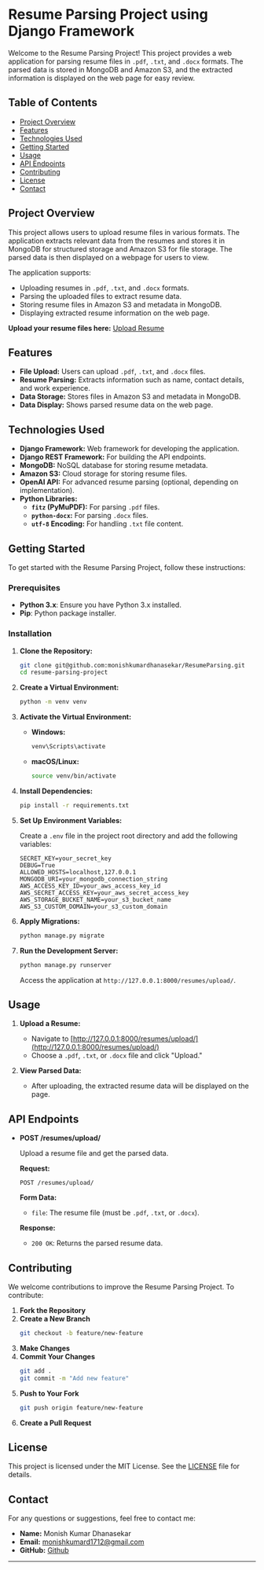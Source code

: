 # Resume Parsing Project using Django Framework

Welcome to the Resume Parsing Project! This project provides a web application for parsing resume files in `.pdf`, `.txt`, and `.docx` formats. The parsed data is stored in MongoDB and Amazon S3, and the extracted information is displayed on the web page for easy review.

## Table of Contents

- [Project Overview](#project-overview)
- [Features](#features)
- [Technologies Used](#technologies-used)
- [Getting Started](#getting-started)
- [Usage](#usage)
- [API Endpoints](#api-endpoints)
- [Contributing](#contributing)
- [License](#license)
- [Contact](#contact)

## Project Overview

This project allows users to upload resume files in various formats. The application extracts relevant data from the resumes and stores it in MongoDB for structured storage and Amazon S3 for file storage. The parsed data is then displayed on a webpage for users to view.

The application supports:
- Uploading resumes in `.pdf`, `.txt`, and `.docx` formats.
- Parsing the uploaded files to extract resume data.
- Storing resume files in Amazon S3 and metadata in MongoDB.
- Displaying extracted resume information on the web page.

**Upload your resume files here:** [Upload Resume](http://127.0.0.1:8000/resumes/upload/)

## Features

- **File Upload:** Users can upload `.pdf`, `.txt`, and `.docx` files.
- **Resume Parsing:** Extracts information such as name, contact details, and work experience.
- **Data Storage:** Stores files in Amazon S3 and metadata in MongoDB.
- **Data Display:** Shows parsed resume data on the web page.

## Technologies Used

- **Django Framework:** Web framework for developing the application.
- **Django REST Framework:** For building the API endpoints.
- **MongoDB:** NoSQL database for storing resume metadata.
- **Amazon S3:** Cloud storage for storing resume files.
- **OpenAI API:** For advanced resume parsing (optional, depending on implementation).
- **Python Libraries:**
  - **`fitz` (PyMuPDF):** For parsing `.pdf` files.
  - **`python-docx`:** For parsing `.docx` files.
  - **`utf-8` Encoding:** For handling `.txt` file content.

## Getting Started

To get started with the Resume Parsing Project, follow these instructions:

### Prerequisites

- **Python 3.x**: Ensure you have Python 3.x installed.
- **Pip**: Python package installer.

### Installation

1. **Clone the Repository:**

   ```bash
   git clone git@github.com:monishkumardhanasekar/ResumeParsing.git
   cd resume-parsing-project
   ```

2. **Create a Virtual Environment:**

   ```bash
   python -m venv venv
   ```

3. **Activate the Virtual Environment:**

   - **Windows:**

     ```bash
     venv\Scripts\activate
     ```

   - **macOS/Linux:**

     ```bash
     source venv/bin/activate
     ```

4. **Install Dependencies:**

   ```bash
   pip install -r requirements.txt
   ```

5. **Set Up Environment Variables:**

   Create a `.env` file in the project root directory and add the following variables:

   ```env
   SECRET_KEY=your_secret_key
   DEBUG=True
   ALLOWED_HOSTS=localhost,127.0.0.1
   MONGODB_URI=your_mongodb_connection_string
   AWS_ACCESS_KEY_ID=your_aws_access_key_id
   AWS_SECRET_ACCESS_KEY=your_aws_secret_access_key
   AWS_STORAGE_BUCKET_NAME=your_s3_bucket_name
   AWS_S3_CUSTOM_DOMAIN=your_s3_custom_domain
   ```

6. **Apply Migrations:**

   ```bash
   python manage.py migrate
   ```

7. **Run the Development Server:**

   ```bash
   python manage.py runserver
   ```

   Access the application at `http://127.0.0.1:8000/resumes/upload/`.

## Usage

1. **Upload a Resume:**

   - Navigate to [http://127.0.0.1:8000/resumes/upload/](http://127.0.0.1:8000/resumes/upload/)
   - Choose a `.pdf`, `.txt`, or `.docx` file and click "Upload."

2. **View Parsed Data:**

   - After uploading, the extracted resume data will be displayed on the page.

## API Endpoints

- **POST /resumes/upload/**

  Upload a resume file and get the parsed data.

  **Request:**
  ```http
  POST /resumes/upload/
  ```

  **Form Data:**
  - `file`: The resume file (must be `.pdf`, `.txt`, or `.docx`).

  **Response:**
  - `200 OK`: Returns the parsed resume data.

## Contributing

We welcome contributions to improve the Resume Parsing Project. To contribute:

1. **Fork the Repository**
2. **Create a New Branch**
   ```bash
   git checkout -b feature/new-feature
   ```
3. **Make Changes**
4. **Commit Your Changes**
   ```bash
   git add .
   git commit -m "Add new feature"
   ```
5. **Push to Your Fork**
   ```bash
   git push origin feature/new-feature
   ```
6. **Create a Pull Request**

## License

This project is licensed under the MIT License. See the [LICENSE](LICENSE) file for details.

## Contact

For any questions or suggestions, feel free to contact me:

- **Name:** Monish Kumar Dhanasekar
- **Email:** monishkumard1712@gmail.com
- **GitHub:** [Github](https://github.com/monishkumardhanasekar)

---
